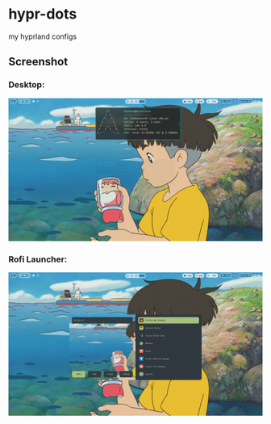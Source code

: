 # hypr-dots
 my hyprland configs

## Screenshot
### Desktop:
![Screenshot](screenshots/Shot-2024-09-02-133606.png)

### Rofi Launcher:
![Screenshot](screenshots/rofi.png)
